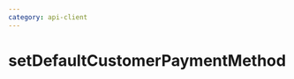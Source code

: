 ```yaml
---
category: api-client
---
```


# setDefaultCustomerPaymentMethod

<!-- PLACEHOLDER_DESCRIPTION -->


